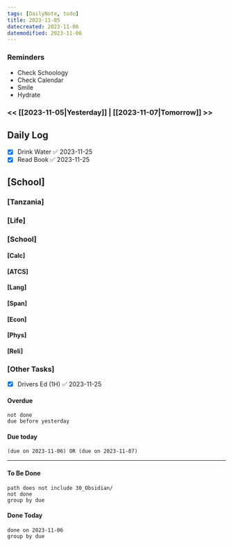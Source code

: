 ```yaml
---
tags: [DailyNote, todo]
title: 2023-11-05
datecreated: 2023-11-06
datemodified: 2023-11-06
---
```


### Reminders
- Check Schoology
- Check Calendar
- Smile
- Hydrate

### << [[2023-11-05|Yesterday]] | [[2023-11-07|Tomorrow]] >>

## Daily Log

- [x] Drink Water ✅ 2023-11-25
- [x] Read Book ✅ 2023-11-25

## [School]

### [Tanzania]

### [Life]

### [School]

#### [Calc]

#### [ATCS]

#### [Lang]

#### [Span]

#### [Econ]

#### [Phys]

#### [Reli]


### [Other Tasks]

- [x] Drivers Ed (1H) ✅ 2023-11-25

#### Overdue
```tasks
not done
due before yesterday
```
#### Due today

```tasks
(due on 2023-11-06) OR (due on 2023-11-07) 

```
---
#### To Be Done

```tasks
path does not include 30_Obsidian/
not done
group by due
```

#### Done Today

```tasks
done on 2023-11-06
group by due
```
